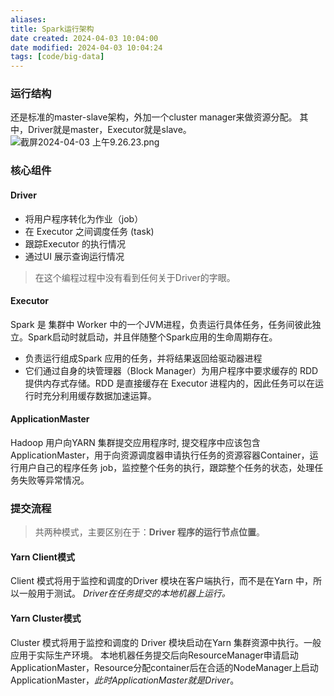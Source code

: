 ```yaml
---
aliases: 
title: Spark运行架构
date created: 2024-04-03 10:04:00
date modified: 2024-04-03 10:04:24
tags: [code/big-data]
---
```

### 运行结构
还是标准的master-slave架构，外加一个cluster manager来做资源分配。
其中，Driver就是master，Executor就是slave。
![截屏2024-04-03 上午9.26.23.png](https://typora-tes.oss-cn-shanghai.aliyuncs.com/picgo/2024-04-03-09-26-25.png)

### 核心组件
#### Driver
- 将用户程序转化为作业（job）
- 在 Executor 之间调度任务 (task)
- 跟踪Executor 的执行情况
- 通过UI 展示查询运行情况
>在这个编程过程中没有看到任何关于Driver的字眼。

#### Executor
Spark 是 集群中 Worker 中的一个JVM进程，负责运行具体任务，任务间彼此独立。Spark启动时就启动，并且伴随整个Spark应用的生命周期存在。
- 负责运行组成Spark 应用的任务，并将结果返回给驱动器进程
- 它们通过自身的块管理器（Block Manager）为用户程序中要求缓存的 RDD 提供内存式存储。RDD 是直接缓存在 Executor 进程内的，因此任务可以在运行时充分利用缓存数据加速运算。

#### ApplicationMaster
Hadoop 用户向YARN 集群提交应用程序时, 提交程序中应该包含ApplicationMaster，用于向资源调度器申请执行任务的资源容器Container，运行用户自己的程序任务 job，监控整个任务的执行，跟踪整个任务的状态，处理任务失败等异常情况。

### 提交流程
>共两种模式，主要区别在于：**Driver 程序的运行节点位置**。
#### Yarn Client模式
Client 模式将用于监控和调度的Driver 模块在客户端执行，而不是在Yarn 中，所以一般用于测试。
*Driver在任务提交的本地机器上运行。*

#### Yarn Cluster模式
Cluster 模式将用于监控和调度的 Driver 模块启动在Yarn 集群资源中执行。一般应用于实际生产环境。
本地机器任务提交后向ResourceManager申请启动ApplicationMaster，Resource分配container后在合适的NodeManager上启动ApplicationMaster，*此时ApplicationMaster就是Driver*。